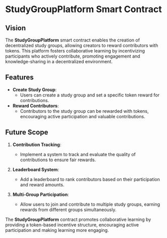 # StudyGroupPlatform Smart Contract

## Vision

The **StudyGroupPlatform** smart contract enables the creation of decentralized study groups, allowing creators to reward contributors with tokens. This platform fosters collaborative learning by incentivizing participants who actively contribute, promoting engagement and knowledge-sharing in a decentralized environment.

## Features

- **Create Study Group**:
  - Users can create a study group and set a specific token reward for contributions.
- **Reward Contributors**:
  - Contributors to the study group can be rewarded with tokens, encouraging active participation and valuable contributions.

## Future Scope

1. **Contribution Tracking**:

   - Implement a system to track and evaluate the quality of contributions to ensure fair rewards.

2. **Leaderboard System**:

   - Add a leaderboard to rank contributors based on their participation and reward amounts.

3. **Multi-Group Participation**:
   - Allow users to join and contribute to multiple study groups, earning rewards from different groups simultaneously.

The **StudyGroupPlatform** contract promotes collaborative learning by providing a token-based incentive structure, encouraging active participation and making learning more engaging.
